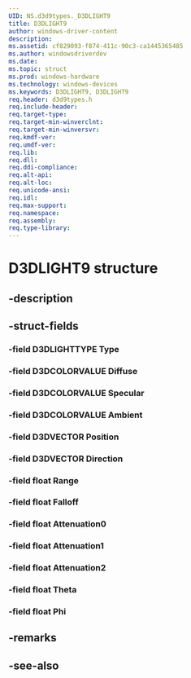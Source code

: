 ```yaml
---
UID: NS.d3d9types._D3DLIGHT9
title: D3DLIGHT9
author: windows-driver-content
description: 
ms.assetid: cf829093-f874-411c-90c3-ca1445365485
ms.author: windowsdriverdev
ms.date: 
ms.topic: struct
ms.prod: windows-hardware
ms.technology: windows-devices
ms.keywords: D3DLIGHT9, D3DLIGHT9
req.header: d3d9types.h
req.include-header:
req.target-type:
req.target-min-winverclnt:
req.target-min-winversvr:
req.kmdf-ver:
req.umdf-ver:
req.lib:
req.dll:
req.ddi-compliance:
req.alt-api:
req.alt-loc:
req.unicode-ansi:
req.idl:
req.max-support:
req.namespace:
req.assembly:
req.type-library:
---
```


# D3DLIGHT9 structure

## -description



## -struct-fields

### -field D3DLIGHTTYPE Type			
 	
### -field D3DCOLORVALUE Diffuse			
 	
### -field D3DCOLORVALUE Specular			
 	
### -field D3DCOLORVALUE Ambient			
 	
### -field D3DVECTOR Position			
 	
### -field D3DVECTOR Direction			
 	
### -field float Range			
 	
### -field float Falloff			
 	
### -field float Attenuation0			
 	
### -field float Attenuation1			
 	
### -field float Attenuation2			
 	
### -field float Theta			
 	
### -field float Phi			
 	
## -remarks

## -see-also